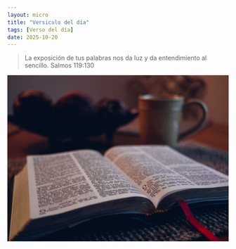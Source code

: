 ```yaml
---
layout: micro
title: "Versiculo del día"
tags: [Verso del día]
date: 2025-10-20
---
```

>La exposición de tus palabras nos da luz y da entendimiento al sencillo. Salmos 119:130

![Alt](/assets/img/santabiblia.jpg)
